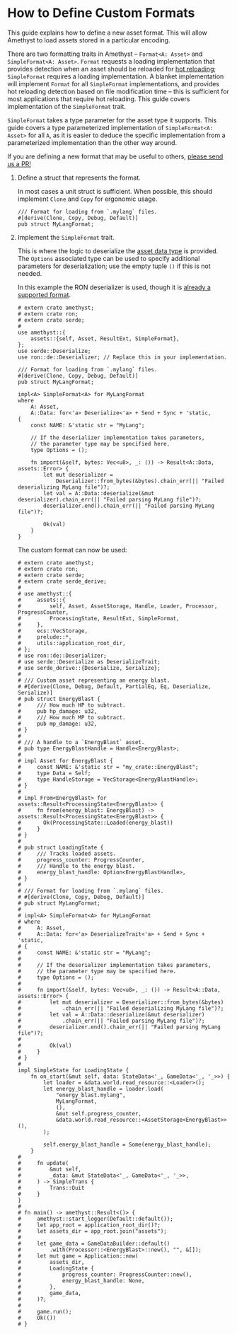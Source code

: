 # How to Define Custom Formats

This guide explains how to define a new asset format. This will allow Amethyst to load assets stored in a particular encoding.

There are two formatting traits in Amethyst &ndash; `Format<A: Asset>` and `SimpleFormat<A: Asset>`. `Format` requests a loading implementation that provides detection when an asset should be reloaded for [hot reloading][doc_hrs]; `SimpleFormat` requires a loading implementation. A blanket implementation will implement `Format` for all `SimpleFormat` implementations, and provides hot reloading detection based on file modification time &ndash; this is sufficient for most applications that require hot reloading. This guide covers implementation of the `SimpleFormat` trait.

`SimpleFormat` takes a type parameter for the asset type it supports. This guide covers a type parameterized implementation of `SimpleFormat<A: Asset>` for all `A`, as it is easier to deduce the specific implementation from a parameterized implementation than the other way around.

If you are defining a new format that may be useful to others, [please send us a PR!][gh_contributing]

1. Define a struct that represents the format.

    In most cases a unit struct is sufficient. When possible, this should implement `Clone` and `Copy` for ergonomic usage.

    ```rust,edition2018,no_run,noplaypen
    /// Format for loading from `.mylang` files.
    #[derive(Clone, Copy, Debug, Default)]
    pub struct MyLangFormat;
    ```

2. Implement the `SimpleFormat` trait.

    This is where the logic to deserialize the [asset data type][bk_custom_assets] is provided. The `Options` associated type can be used to specify additional parameters for deserialization; use the empty tuple `()` if this is not needed.

    In this example the RON deserializer is used, though it is [already a supported format][doc_ron_format].

    ```rust,edition2018,no_run,noplaypen
    # extern crate amethyst;
    # extern crate ron;
    # extern crate serde;
    #
    use amethyst::{
        assets::{self, Asset, ResultExt, SimpleFormat},
    };
    use serde::Deserialize;
    use ron::de::Deserializer; // Replace this in your implementation.

    /// Format for loading from `.mylang` files.
    #[derive(Clone, Copy, Debug, Default)]
    pub struct MyLangFormat;

    impl<A> SimpleFormat<A> for MyLangFormat
    where
        A: Asset,
        A::Data: for<'a> Deserialize<'a> + Send + Sync + 'static,
    {
        const NAME: &'static str = "MyLang";

        // If the deserializer implementation takes parameters,
        // the parameter type may be specified here.
        type Options = ();

        fn import(&self, bytes: Vec<u8>, _: ()) -> Result<A::Data, assets::Error> {
            let mut deserializer =
                Deserializer::from_bytes(&bytes).chain_err(|| "Failed deserializing MyLang file")?;
            let val = A::Data::deserialize(&mut deserializer).chain_err(|| "Failed parsing MyLang file")?;
            deserializer.end().chain_err(|| "Failed parsing MyLang file")?;

            Ok(val)
        }
    }
    ```

    The custom format can now be used:

    ```rust,edition2018,no_run,noplaypen
    # extern crate amethyst;
    # extern crate ron;
    # extern crate serde;
    # extern crate serde_derive;
    #
    # use amethyst::{
    #     assets::{
    #         self, Asset, AssetStorage, Handle, Loader, Processor, ProgressCounter,
    #         ProcessingState, ResultExt, SimpleFormat,
    #     },
    #     ecs::VecStorage,
    #     prelude::*,
    #     utils::application_root_dir,
    # };
    # use ron::de::Deserializer;
    # use serde::Deserialize as DeserializeTrait;
    # use serde_derive::{Deserialize, Serialize};
    #
    # /// Custom asset representing an energy blast.
    # #[derive(Clone, Debug, Default, PartialEq, Eq, Deserialize, Serialize)]
    # pub struct EnergyBlast {
    #     /// How much HP to subtract.
    #     pub hp_damage: u32,
    #     /// How much MP to subtract.
    #     pub mp_damage: u32,
    # }
    #
    # /// A handle to a `EnergyBlast` asset.
    # pub type EnergyBlastHandle = Handle<EnergyBlast>;
    #
    # impl Asset for EnergyBlast {
    #     const NAME: &'static str = "my_crate::EnergyBlast";
    #     type Data = Self;
    #     type HandleStorage = VecStorage<EnergyBlastHandle>;
    # }
    #
    # impl From<EnergyBlast> for assets::Result<ProcessingState<EnergyBlast>> {
    #     fn from(energy_blast: EnergyBlast) -> assets::Result<ProcessingState<EnergyBlast>> {
    #       Ok(ProcessingState::Loaded(energy_blast))
    #     }
    # }
    #
    # pub struct LoadingState {
    #     /// Tracks loaded assets.
    #     progress_counter: ProgressCounter,
    #     /// Handle to the energy blast.
    #     energy_blast_handle: Option<EnergyBlastHandle>,
    # }
    #
    # /// Format for loading from `.mylang` files.
    # #[derive(Clone, Copy, Debug, Default)]
    # pub struct MyLangFormat;
    #
    # impl<A> SimpleFormat<A> for MyLangFormat
    # where
    #     A: Asset,
    #     A::Data: for<'a> DeserializeTrait<'a> + Send + Sync + 'static,
    # {
    #     const NAME: &'static str = "MyLang";
    #
    #     // If the deserializer implementation takes parameters,
    #     // the parameter type may be specified here.
    #     type Options = ();
    #
    #     fn import(&self, bytes: Vec<u8>, _: ()) -> Result<A::Data, assets::Error> {
    #         let mut deserializer = Deserializer::from_bytes(&bytes)
    #             .chain_err(|| "Failed deserializing MyLang file")?;
    #         let val = A::Data::deserialize(&mut deserializer)
    #             .chain_err(|| "Failed parsing MyLang file")?;
    #         deserializer.end().chain_err(|| "Failed parsing MyLang file")?;
    #
    #         Ok(val)
    #     }
    # }
    #
    impl SimpleState for LoadingState {
        fn on_start(&mut self, data: StateData<'_, GameData<'_, '_>>) {
            let loader = &data.world.read_resource::<Loader>();
            let energy_blast_handle = loader.load(
                "energy_blast.mylang",
                MyLangFormat,
                (),
                &mut self.progress_counter,
                &data.world.read_resource::<AssetStorage<EnergyBlast>>(),
            );

            self.energy_blast_handle = Some(energy_blast_handle);
        }
    #
    #     fn update(
    #         &mut self,
    #         _data: &mut StateData<'_, GameData<'_, '_>>,
    #     ) -> SimpleTrans {
    #         Trans::Quit
    #     }
    }
    #
    # fn main() -> amethyst::Result<()> {
    #     amethyst::start_logger(Default::default());
    #     let app_root = application_root_dir()?;
    #     let assets_dir = app_root.join("assets");
    #
    #     let game_data = GameDataBuilder::default()
    #         .with(Processor::<EnergyBlast>::new(), "", &[]);
    #     let mut game = Application::new(
    #         assets_dir,
    #         LoadingState {
    #             progress_counter: ProgressCounter::new(),
    #             energy_blast_handle: None,
    #         },
    #         game_data,
    #     )?;
    #
    #     game.run();
    #     Ok(())
    # }
    ```

[bk_custom_assets]: how_to_define_custom_assets.html
[doc_hrs]: https://www.amethyst.rs/doc/latest/doc/amethyst_assets/struct.HotReloadStrategy.html
[doc_ron_format]: https://www.amethyst.rs/doc/latest/doc/amethyst_assets/struct.RonFormat.html
[gh_contributing]: https://github.com/amethyst/amethyst/blob/master/docs/CONTRIBUTING.md
